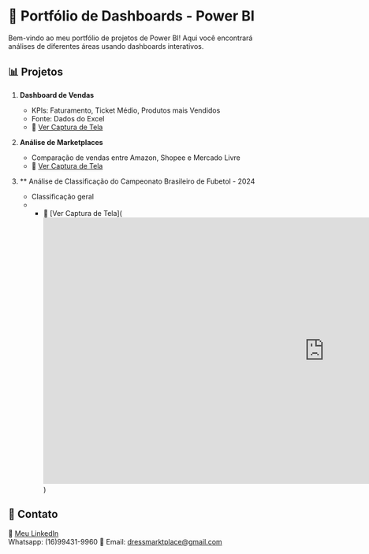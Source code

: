 # 🚀 Portfólio de Dashboards - Power BI

Bem-vindo ao meu portfólio de projetos de Power BI! Aqui você encontrará análises de diferentes áreas usando dashboards interativos.

## 📊 Projetos

1. **Dashboard de Vendas**
   - KPIs: Faturamento, Ticket Médio, Produtos mais Vendidos
   - Fonte: Dados do Excel
   - 📸 [Ver Captura de Tela](link_da_imagem)

2. **Análise de Marketplaces**
   - Comparação de vendas entre Amazon, Shopee e Mercado Livre
   - 📸 [Ver Captura de Tela](link_da_imagem)

3. ** Análise de Classificação do Campeonato Brasileiro de Fubetol - 2024
   - Classificação geral
   -  - 📸 [Ver Captura de Tela](<iframe title="Campeonato Brasileiro -2024" width="1140" height="541.25" src="https://app.powerbi.com/reportEmbed?reportId=0a8a5c87-a0b5-4e51-b710-7f100c37dbe6&autoAuth=true&ctid=b1051c4b-3b94-41ab-9441-e73a72342fdd" frameborder="0" allowFullScreen="true"></iframe>)

## 🔗 Contato
💼 [Meu LinkedIn](https://linkedin.com/in/michellesilvaa)  
 Whatsapp: (16)99431-9960
📧 Email: dressmarktplace@gmail.com

 
